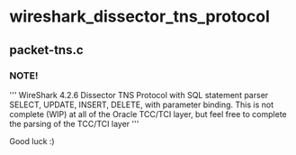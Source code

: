 # wireshark_dissector_tns_protocol

## packet-tns.c

### NOTE!
'''
WireShark 4.2.6 Dissector TNS Protocol with SQL statement parser SELECT, UPDATE, INSERT, DELETE, with parameter binding.
This is not complete (WIP) at all of the Oracle TCC/TCI layer, but feel free to complete the parsing of the TCC/TCI layer
'''

Good luck :)

